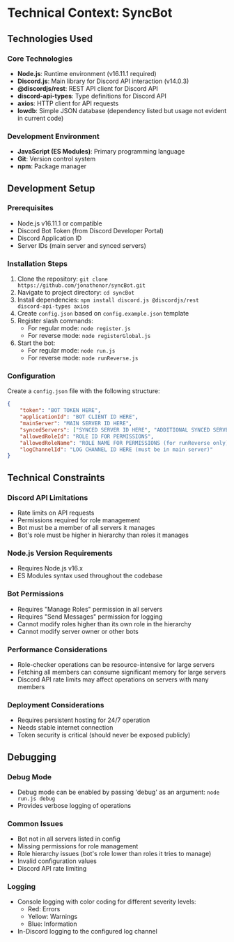 # Technical Context: SyncBot

## Technologies Used

### Core Technologies
- **Node.js**: Runtime environment (v16.11.1 required)
- **Discord.js**: Main library for Discord API interaction (v14.0.3)
- **@discordjs/rest**: REST API client for Discord API
- **discord-api-types**: Type definitions for Discord API
- **axios**: HTTP client for API requests
- **lowdb**: Simple JSON database (dependency listed but usage not evident in current code)

### Development Environment
- **JavaScript (ES Modules)**: Primary programming language
- **Git**: Version control system
- **npm**: Package manager

## Development Setup

### Prerequisites
- Node.js v16.11.1 or compatible
- Discord Bot Token (from Discord Developer Portal)
- Discord Application ID
- Server IDs (main server and synced servers)

### Installation Steps
1. Clone the repository: `git clone https://github.com/jonathonor/syncBot.git`
2. Navigate to project directory: `cd syncBot`
3. Install dependencies: `npm install discord.js @discordjs/rest discord-api-types axios`
4. Create `config.json` based on `config.example.json` template
5. Register slash commands:
   - For regular mode: `node register.js`
   - For reverse mode: `node registerGlobal.js`
6. Start the bot:
   - For regular mode: `node run.js`
   - For reverse mode: `node runReverse.js`

### Configuration
Create a `config.json` file with the following structure:
```json
{
    "token": "BOT TOKEN HERE",
    "applicationId": "BOT CLIENT ID HERE",
    "mainServer": "MAIN SERVER ID HERE",
    "syncedServers": ["SYNCED SERVER ID HERE", "ADDITIONAL SYNCED SERVER ID HERE"],
    "allowedRoleId": "ROLE ID FOR PERMISSIONS",
    "allowedRoleName": "ROLE NAME FOR PERMISSIONS (for runReverse only)",
    "logChannelId": "LOG CHANNEL ID HERE (must be in main server)"
}
```

## Technical Constraints

### Discord API Limitations
- Rate limits on API requests
- Permissions required for role management
- Bot must be a member of all servers it manages
- Bot's role must be higher in hierarchy than roles it manages

### Node.js Version Requirements
- Requires Node.js v16.x
- ES Modules syntax used throughout the codebase

### Bot Permissions
- Requires "Manage Roles" permission in all servers
- Requires "Send Messages" permission for logging
- Cannot modify roles higher than its own role in the hierarchy
- Cannot modify server owner or other bots

### Performance Considerations
- Role-checker operations can be resource-intensive for large servers
- Fetching all members can consume significant memory for large servers
- Discord API rate limits may affect operations on servers with many members

### Deployment Considerations
- Requires persistent hosting for 24/7 operation
- Needs stable internet connection
- Token security is critical (should never be exposed publicly)

## Debugging

### Debug Mode
- Debug mode can be enabled by passing 'debug' as an argument: `node run.js debug`
- Provides verbose logging of operations

### Common Issues
- Bot not in all servers listed in config
- Missing permissions for role management
- Role hierarchy issues (bot's role lower than roles it tries to manage)
- Invalid configuration values
- Discord API rate limiting

### Logging
- Console logging with color coding for different severity levels:
  - Red: Errors
  - Yellow: Warnings
  - Blue: Information
- In-Discord logging to the configured log channel
